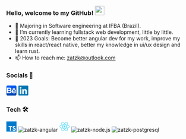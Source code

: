 <div>
  <img align="left" width="10000" height="10" src ="https://i.imgur.com/mIOESEE.gif"/>
  


  <div align="right">
    <h3 align="left" marginLeft="50px"> Hello, welcome to my GitHub! <img width="25" height="25" src="https://emoji.gg/assets/emoji/8772_popcat.gif"/>  </h3> 
    <ul align="left">
      <li> 🔭 Majoring in Software engineering at IFBA (Brazil). </li>
      <li> 🌱 I’m currently learning fullstack web development, little by little. </li>
      <li> 💬 2023 Goals: Become better angular dev for my work, improve my skills in react/react native, better my knowledge in ui/ux design and learn rust. </li>
      <li> 📫 How to reach me:  <a href="mailto:zatzk.cnt@outlook.com">zatzk@outlook.com</a> </li>
    </ul>
  </div>



### Socials 🍕 


<a href = "https://www.behance.net/zatzk"><img width="28px" src="https://github.com/devicons/devicon/blob/master/icons/behance/behance-original.svg" target="_blank"></a>
<a href="https://www.linkedin.com/in/zatzk/" target="_blank"><img width="28px" src="https://github.com/devicons/devicon/blob/master/icons/linkedin/linkedin-original.svg" target="_blank"></a>
  

<div>  
  
### Tech 🛠
  
  <div style="display: inline-block" style="color:DodgerBlue">
    <img align="justify" alt="zatzk-typescript" width="28px" src="https://raw.githubusercontent.com/devicons/devicon/1119b9f84c0290e0f0b38982099a2bd027a48bf1/icons/typescript/typescript-original.svg"/>
    <img align="justify" alt="zatzk-angular" width="28px"  src="https://cdn.jsdelivr.net/gh/devicons/devicon/icons/angularjs/angularjs-plain.svg" />
    <img align="justify" alt="zatzk-react.js" width="28px" src="https://github.com/devicons/devicon/blob/master/icons/react/react-original.svg">
    <img align="justify" alt="zatzk-node.js" width="28px" src="https://seeklogo.com/images/N/nodejs-logo-FBE122E377-seeklogo.com.png">
    <img align="justify" alt="zatzk-postgresql" width="28px" src="https://cdn.jsdelivr.net/gh/devicons/devicon/icons/postgresql/postgresql-original.svg" />
    
  </div>
</div>

  ###

  <img align="left" width="10000" height="10" src ="https://i.imgur.com/mIOESEE.gif"/>

</div>
  <!--
##
 
![Snake animation](https://github.com/zatzk/zatzk/blob/output/github-contribution-grid-snake.svg)

 ##
 
 <img src="https://komarev.com/ghpvc/?username=zatzk&label=Profile%20views&color=ce9927&style=flat" alt="zatzk" /> </p>
-->
